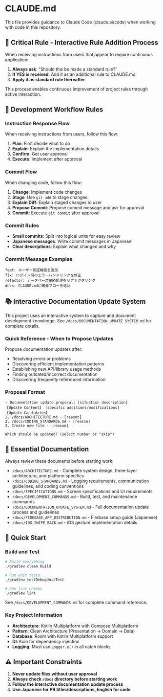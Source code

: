 # CLAUDE.md

This file provides guidance to Claude Code (claude.ai/code) when working with code in this repository.

## 🔨 Critical Rule - Interactive Rule Addition Process

When receiving instructions from users that appear to require continuous application:

1. **Always ask**: "Should this be made a standard rule?"
2. **If YES is received**: Add it as an additional rule to CLAUDE.md
3. **Apply it as standard rule thereafter**

This process enables continuous improvement of project rules through active interaction.

## 🔄 Development Workflow Rules

### Instruction Response Flow
When receiving instructions from users, follow this flow:

1. **Plan**: First decide what to do
2. **Explain**: Explain the implementation details
3. **Confirm**: Get user approval
4. **Execute**: Implement after approval

### Commit Flow
When changing code, follow this flow:

1. **Change**: Implement code changes
2. **Stage**: Use `git add` to stage changes
3. **Explain Diff**: Explain staged changes to user
4. **Propose Commit**: Propose commit message and ask for approval
5. **Commit**: Execute `git commit` after approval

### Commit Rules
- **Small commits**: Split into logical units for easy review
- **Japanese messages**: Write commit messages in Japanese
- **Clear descriptions**: Explain what changed and why

### Commit Message Examples
```
feat: ユーザー認証機能を追加
fix: ログイン時のエラーハンドリングを修正
refactor: データベース接続処理をリファクタリング
docs: CLAUDE.mdに開発フローを追記
```

## 📚 Interactive Documentation Update System

This project uses an interactive system to capture and document development knowledge. See `/docs/DOCUMENTATION_UPDATE_SYSTEM.md` for complete details.

### Quick Reference - When to Propose Updates

Propose documentation updates after:
- Resolving errors or problems
- Discovering efficient implementation patterns  
- Establishing new API/library usage methods
- Finding outdated/incorrect documentation
- Discovering frequently referenced information

### Proposal Format
```
💡 Documentation update proposal: [situation description]
【Update Content】 [specific additions/modifications]
【Update Candidates】
1. /docs/ARCHITECTURE.md - [reason]
2. /docs/CODING_STANDARDS.md - [reason]  
3. Create new file - [reason]

Which should be updated? (select number or "skip")
```

## 📖 Essential Documentation

Always review these documents before starting work:

- `/docs/ARCHITECTURE.md` - Complete system design, three-layer architecture, and platform specifics
- `/docs/CODING_STANDARDS.md` - Logging requirements, communication guidelines, and coding conventions
- `/docs/SPECIFICATIONS.md` - Screen specifications and UI requirements
- `/docs/DEVELOPMENT_COMMANDS.md` - Build, test, and maintenance commands
- `/docs/DOCUMENTATION_UPDATE_SYSTEM.md` - Full documentation update process and guidelines
- `/docs/FIREBASE_APP_DISTRIBUTION.md` - Firebase setup guide (Japanese)
- `/docs/IOS_SWIPE_BACK.md` - iOS gesture implementation details

## 🚀 Quick Start

### Build and Test
```bash
# Build everything
./gradlew clean build

# Run unit tests
./gradlew testDebugUnitTest

# Run lint checks
./gradlew lint
```

See `/docs/DEVELOPMENT_COMMANDS.md` for complete command reference.

### Key Project Information

- **Architecture**: Kotlin Multiplatform with Compose Multiplatform
- **Pattern**: Clean Architecture (Presentation → Domain → Data)
- **Database**: Room with Kotlin Multiplatform support
- **DI**: Koin for dependency injection
- **Logging**: Must use `Logger.e()` in all catch blocks

## ⚠️ Important Constraints

1. **Never update files without user approval**
2. **Always check `/docs` directory before starting work**
3. **Follow the interactive documentation update process**
4. **Use Japanese for PR titles/descriptions, English for code**
